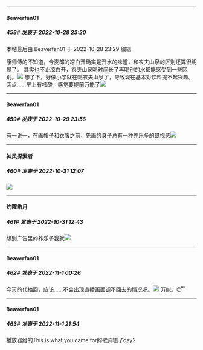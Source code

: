 

*****

####  Beaverfan01  
##### 458#       发表于 2022-10-28 23:20

 本帖最后由 Beaverfan01 于 2022-10-28 23:29 编辑 

康师傅的不知道，今麦郎的凉白开确实是开水的味道，和农夫山泉的区别还算很明显了。
其实也不止凉白开，农夫山泉喝时间长了再喝别的水都能感受到一些区别。<img src="https://static.saraba1st.com/image/smiley/face2017/012.png" referrerpolicy="no-referrer">
想了下，好像小学就在喝农夫山泉了，导致现在基本对饮料提不起兴趣。
两点……早上有核酸，感觉要提前万能了<img src="https://static.saraba1st.com/image/smiley/face2017/012.png" referrerpolicy="no-referrer">



*****

####  Beaverfan01  
##### 459#       发表于 2022-10-29 23:56

有一说一，在画帽子和衣服之前，先画的身子总有一种养乐多的既视感<img src="https://static.saraba1st.com/image/smiley/face2017/068.png" referrerpolicy="no-referrer">



*****

####  神风探索者  
##### 460#       发表于 2022-10-31 12:07

<img src="https://static.saraba1st.com/image/smiley/face2017/086.png" referrerpolicy="no-referrer">



*****

####  灼曜皓月  
##### 461#       发表于 2022-10-31 12:43

想到广告里的养乐多我就<img src="https://static.saraba1st.com/image/smiley/face2017/077.png" referrerpolicy="no-referrer">



*****

####  Beaverfan01  
##### 462#       发表于 2022-11-1 00:26

今天的代抽回，应该……不会出现直播画面调不回去的情况吧。<img src="https://static.saraba1st.com/image/smiley/face2017/012.png" referrerpolicy="no-referrer">
万能。😴



*****

####  Beaverfan01  
##### 463#       发表于 2022-11-1 21:54

播放器给的This is what you came for的歌词错了day2

